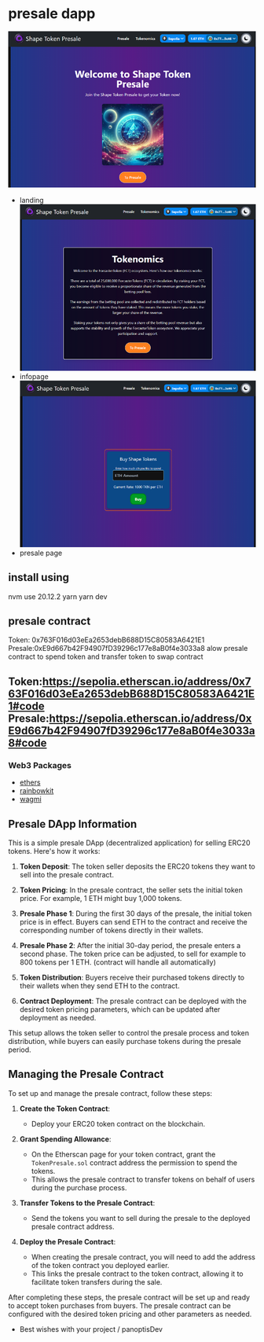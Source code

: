 # presale dapp
![Image description](./public/screen111.png)
* landing
![Image description](./public/screen22.png)
* infopage
![Image description](./public/screen332.png)
* presale page

## install using

nvm use 20.12.2
yarn
yarn dev

## presale contract
Token: 0x763F016d03eEa2653debB688D15C80583A6421E1
Presale:0xE9d667b42F94907fD39296c177e8aB0f4e3033a8
alow presale contract to spend token and transfer token to swap contract

Token:https://sepolia.etherscan.io/address/0x763F016d03eEa2653debB688D15C80583A6421E1#code
Presale:https://sepolia.etherscan.io/address/0xE9d667b42F94907fD39296c177e8aB0f4e3033a8#code
---

### Web3 Packages

- [ethers](https://docs.ethers.org/v5/)
- [rainbowkit](https://www.rainbowkit.com)
- [wagmi](https://wagmi.sh)

## Presale DApp Information

This is a simple presale DApp (decentralized application) for selling ERC20 tokens. Here's how it works:

1. **Token Deposit**: The token seller deposits the ERC20 tokens they want to sell into the presale contract.

2. **Token Pricing**: In the presale contract, the seller sets the initial token price. For example, 1 ETH might buy 1,000 tokens.

3. **Presale Phase 1**: During the first 30 days of the presale, the initial token price is in effect. Buyers can send ETH to the contract and receive the corresponding number of tokens directly in their wallets.

4. **Presale Phase 2**: After the initial 30-day period, the presale enters a second phase. The token price can be adjusted, to sell for example to 800 tokens per 1 ETH. (contract will handle all automatically)

5. **Token Distribution**: Buyers receive their purchased tokens directly to their wallets when they send ETH to the contract.

6. **Contract Deployment**: The presale contract can be deployed with the desired token pricing parameters, which can be updated after deployment as needed.

This setup allows the token seller to control the presale process and token distribution, while buyers can easily purchase tokens during the presale period.



## Managing the Presale Contract

To set up and manage the presale contract, follow these steps:

1. **Create the Token Contract**:
   - Deploy your ERC20 token contract on the blockchain.

2. **Grant Spending Allowance**:
   - On the Etherscan page for your token contract, grant the `TokenPresale.sol` contract address the permission to spend the tokens.
   - This allows the presale contract to transfer tokens on behalf of users during the purchase process.

3. **Transfer Tokens to the Presale Contract**:
   - Send the tokens you want to sell during the presale to the deployed presale contract address.

4. **Deploy the Presale Contract**:
   - When creating the presale contract, you will need to add the address of the token contract you deployed earlier.
   - This links the presale contract to the token contract, allowing it to facilitate token transfers during the sale.

After completing these steps, the presale contract will be set up and ready to accept token purchases from buyers. The presale contract can be configured with the desired token pricing and other parameters as needed.

* Best wishes with your project / panoptisDev